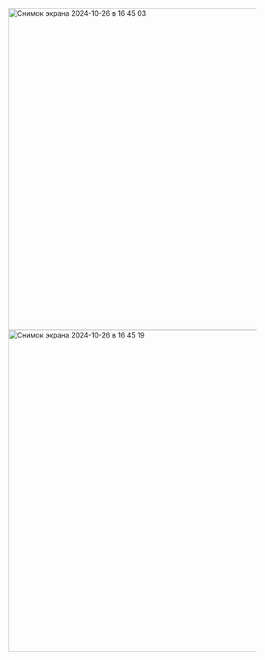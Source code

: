 <img width="653" alt="Снимок экрана 2024-10-26 в 16 45 03" src="https://github.com/user-attachments/assets/b8e35dbb-0d21-4745-a575-2678253b85bf">
<img width="653" alt="Снимок экрана 2024-10-26 в 16 45 19" src="https://github.com/user-attachments/assets/7fec885b-f572-418b-8e59-3a48706655ba">
